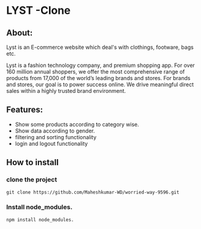 # LYST -Clone

## About:

Lyst is an E-commerce website which deal's with clothings, footware, bags etc.

Lyst is a fashion technology company, and premium shopping app.
For over 160 million annual shoppers, we offer the most comprehensive range of products from 17,000 of the world’s leading brands and stores.
For brands and stores, our goal is to power success online. We drive meaningful direct sales within a highly trusted brand environment.
## Features:
- Show some products according to category wise.
- Show data according to gender.
- filtering and sorting functionality
- login and logout functionality

## How to install
### clone the project

` git clone https://github.com/Maheshkumar-WD/worried-way-9596.git `
### Install node_modules.
` npm install node_modules. `


